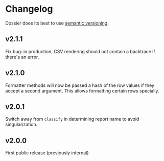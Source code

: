 # Changelog

Dossier does its best to use [semantic versioning](http://semver.org).

## v2.1.1

Fix bug: in production, CSV rendering should not contain a backtrace if there's an error.

## v2.1.0

Formatter methods will now be passed a hash of the row values if they accept a second argument. This allows formatting certain rows specially.

## v2.0.1

Switch away from `classify` in determining report name to avoid singularization.

## v2.0.0

First public release (previously internal)
